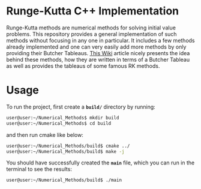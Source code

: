 # Runge-Kutta C++ Implementation

Runge-Kutta methods are numerical methods for solving initial value problems.
This repository provides a general implementation of such methods without
focusing in any one in particular. It includes a few methods already implemented
and one can very easily add more methods by only providing their Butcher
Tableaus. [This Wiki](https://en.wikipedia.org/wiki/Runge%E2%80%93Kutta_methods)
article nicely presents the idea behind these methods,
how they are written in terms of a Butcher Tableau as well as provides the
tableaus of some famous RK methods.

# Usage

To run the project, first create a **`build/`** directory by running:
```sh
user@user:~/Numerical_Methods$ mkdir build
user@user:~/Numerical_Methods$ cd build
```
and then run cmake like below:
```sh
user@user:~/Numerical_Methods/build$ cmake ../
user@user:~/Numerical_Methods/build$ make -j
```
You should have successfully created the **`main`** file, which you can run in the
terminal to see the results:
```sh
user@user:~/Numerical_Methods/build$ ./main
```
